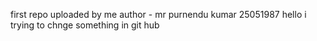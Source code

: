first repo uploaded by me
author - mr purnendu kumar 25051987
hello i trying to chnge something in git hub

